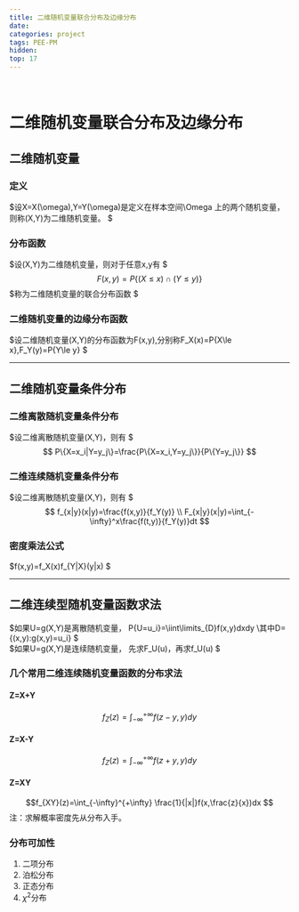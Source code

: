 ```yaml
---
title: 二维随机变量联合分布及边缘分布
date: 
categories: project
tags: PEE-PM
hidden: 
top: 17
---
```

&ensp;
<!-- more -->


# 二维随机变量联合分布及边缘分布
## 二维随机变量
### 定义
$设X=X(\omega),Y=Y(\omega)是定义在样本空间\Omega 上的两个随机变量，则称(X,Y)为二维随机变量。
$
### 分布函数
$设(X,Y)为二维随机变量，则对于任意x,y有
$
$$
F(x,y)=P\{(X\le x)\cap (Y\le y) \}
$$
$称为二维随机变量的联合分布函数
$

### 二维随机变量的边缘分布函数
$设二维随机变量(X,Y)的分布函数为F(x,y),分别称F_X(x)=P\{X\le x\},F_Y(y)=P\{Y\le y\}
$
***

## 二维随机变量条件分布
### 二维离散随机变量条件分布
$设二维离散随机变量(X,Y)，则有
$
$$
P\{X=x_i|Y=y_j\}=\frac{P\{X=x_i,Y=y_j\}}{P\{Y=y_j\}}
$$

### 二维连续随机变量条件分布
$设二维离散随机变量(X,Y)，则有
$
$$
f_{x|y}(x|y)=\frac{f(x,y)}{f_Y(y)}
\\ F_{x|y}(x|y)=\int_{-\infty}^x\frac{f(t,y)}{f_Y(y)}dt
$$

### 密度乘法公式
$f(x,y)=f_X(x)f_{Y|X}(y|x)
$
***
## 二维连续型随机变量函数求法
$如果U=g(X,Y)是离散随机变量，
P\{U=u_i\}=\iint\limits_{D}f(x,y)dxdy
\\其中D=\{(x,y):g(x,y)=u_i\}
$  
$如果U=g(X,Y)是连续随机变量，
先求F_U(u)，再求f_U(u)
$
### 几个常用二维连续随机变量函数的分布求法
#### Z=X+Y
$$f_Z(z)=\int_{-\infty}^{+\infty}f(z-y,y)dy
$$
#### Z=X-Y
$$f_Z(z)=\int_{-\infty}^{+\infty}f(z+y,y)dy
$$
#### Z=XY
$$f_{XY}(z)=\int_{-\infty}^{+\infty}
\frac{1}{|x|}f(x,\frac{z}{x})dx
$$
注：求解概率密度先从分布入手。

### 分布可加性
1. 二项分布
2. 泊松分布
3. 正态分布
4. $\chi^2$分布


